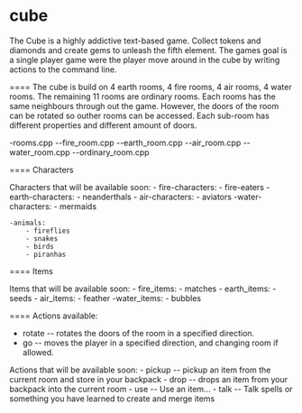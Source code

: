 cube
====

The Cube is a highly addictive text-based game. Collect tokens and diamonds and create gems to unleash the fifth element.
The games goal is a single player game were the player move around in the cube by writing actions to the command line.

====
The cube is build on 4 earth rooms, 4 fire rooms, 4 air rooms, 4 water rooms. The remaining 11 rooms are ordinary rooms.
Each rooms has the same neighbours through out the game. However, the doors of the room can be rotated so outher rooms can be accessed. 
Each sub-room has different properties and different amount of doors.

-rooms.cpp
--fire_room.cpp
--earth_room.cpp
--air_room.cpp
--water_room.cpp
--ordinary_room.cpp

====
Characters

Characters that will be available soon:
	- fire-characters:
		- fire-eaters
	- earth-characters:
		- neanderthals
	- air-characters:
		- aviators
	-water-characters:
		- mermaids
	
	-animals:
		- fireflies
		- snakes
		- birds
		- piranhas


====
Items

Items that will be available soon:
	- fire_items:
		- matches
	- earth_items:
		- seeds
	- air_items:
		- feather
	-water_items:
		- bubbles

====
Actions available:

- rotate -- rotates the doors of the room in a specified direction.
- go -- moves the player in a specified direction, and changing room if allowed.

Actions that will be available soon:
	- pickup -- pickup an item from the current room and store in your backpack
	- drop -- drops an item from your backpack into the current room
	- use -- Use an item...
	- talk -- Talk spells or something you have learned to create and merge items